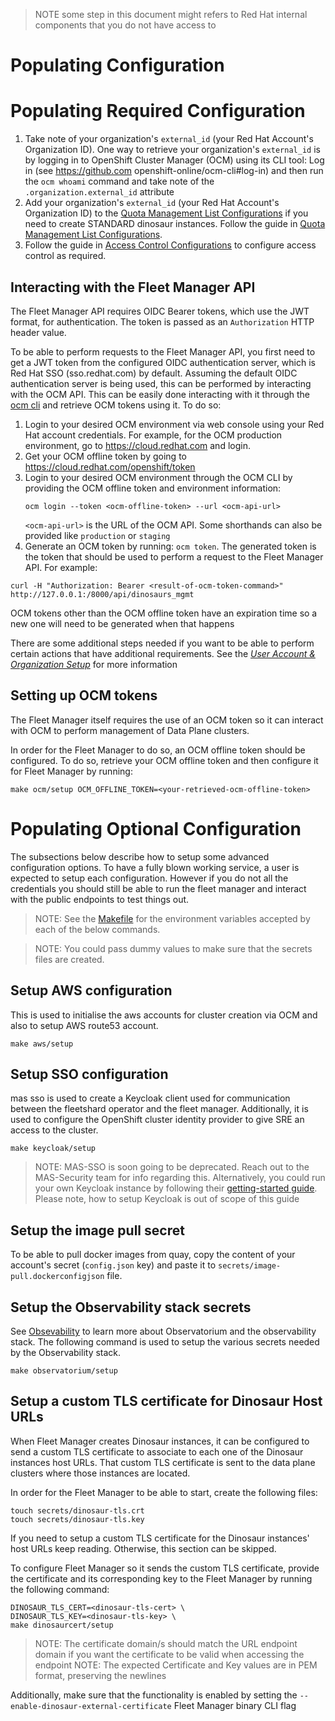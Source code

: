 > NOTE some step in this document might refers to Red Hat internal components that you do not have access to

# Populating Configuration

# Populating Required Configuration

1. Take note of your organization's `external_id` (your Red Hat Account's Organization ID). One way to retrieve
your organization's `external_id` is by logging in to OpenShift Cluster Manager (OCM) using its CLI tool: Log in (see https://github.com openshift-online/ocm-cli#log-in) and then run the `ocm whoami` command and take note of the `.organization.external_id` attribute
2. Add your organization's `external_id` (your Red Hat Account's Organization ID) to the [Quota Management List Configurations](quota-management-list-configuration.md) if you need to create STANDARD dinosaur instances. Follow the guide in [Quota Management List Configurations](access-control.md).
3. Follow the guide in [Access Control Configurations](access-control.md) to configure access control as required.

## Interacting with the Fleet Manager API

The Fleet Manager API requires OIDC Bearer tokens, which use the JWT format,
for authentication. The token is passed as an `Authorization` HTTP header value.

To be able to perform requests to the Fleet Manager API, you first need
to get a JWT token from the configured OIDC authentication server, which is
Red Hat SSO (sso.redhat.com) by default. Assuming the default OIDC authentication server is
being used, this can be performed by interacting with the OCM API. This can be
easily done interacting with it through the [ocm cli](https://github.com/openshift-online/ocm-cli/releases)
and retrieve OCM tokens using it. To do so:
1. Login to your desired OCM environment via web console using your Red Hat
   account credentials. For example, for the OCM production environment, go to
   https://cloud.redhat.com and login.
1. Get your OCM offline token by going to https://cloud.redhat.com/openshift/token
1. Login to your desired OCM environment through the OCM CLI by providing the
   OCM offline token and environment information:
   ```
   ocm login --token <ocm-offline-token> --url <ocm-api-url>
   ```
   `<ocm-api-url>` is the URL of the OCM API. Some shorthands can also
   be provided like `production` or `staging`
1. Generate an OCM token by running: `ocm token`. The generated token is the token
   that should be used to perform a request to the Fleet Manager API. For example:
  ```
  curl -H "Authorization: Bearer <result-of-ocm-token-command>" http://127.0.0.1:/8000/api/dinosaurs_mgmt
  ```
  OCM tokens other than the OCM offline token have an expiration time so a
  new one will need to be generated when that happens

There are some additional steps needed if you want to be able to perform
certain actions that have additional requirements. See the
[_User Account & Organization Setup_](getting-credentials-and-accounts.md#user-account--organization-setup) for more information

## Setting up OCM tokens

The Fleet Manager itself requires the use of an OCM token so it can
interact with OCM to perform management of Data Plane clusters.

In order for the Fleet Manager to do so, an OCM offline token should be configured.
To do so, retrieve your OCM offline token and then configure it for Fleet
Manager by running:
```
make ocm/setup OCM_OFFLINE_TOKEN=<your-retrieved-ocm-offline-token>
```

# Populating Optional Configuration
The subsections below describe how to setup some advanced configuration options.
To have a fully blown working service, a user is expected to setup each configuration.
However if you do not all the credentials you should still be able to run the fleet manager and interact with the public endpoints
to test things out.

>NOTE: See the [Makefile](../Makefile) for the environment variables accepted by each of the below commands.

>NOTE: You could pass dummy values to make sure that the secrets files are created.

## Setup AWS configuration
This is used to initialise the aws accounts for cluster creation via OCM and also to setup AWS route53 account.
```
make aws/setup
```

## Setup SSO configuration
mas sso is used to create a Keycloak client used for communication between the fleetshard operator and the fleet manager.
Additionally, it is used to configure the OpenShift cluster identity provider to give SRE an access to the cluster.
```
make keycloak/setup
```
>NOTE: MAS-SSO is soon going to be deprecated. Reach out to the MAS-Security team for info regarding this.
Alternatively, you could run your own Keycloak instance by following their [getting-started guide](https://www.keycloak.org/getting-started/getting-started-docker). Please note, how to setup Keycloak is out of scope of this guide

## Setup the image pull secret
To be able to pull docker images from quay, copy the content of your account's secret (`config.json` key) and paste it to `secrets/image-pull.dockerconfigjson` file.

## Setup the Observability stack secrets
See [Obsevability](./observability/README.md) to learn more about Observatorium and the observability stack.
The following command is used to setup the various secrets needed by the Observability stack.

```
make observatorium/setup
```

## Setup a custom TLS certificate for Dinosaur Host URLs

When Fleet Manager creates Dinosaur instances, it can be configured to
send a custom TLS certificate to associate to each one of the Dinosaur instances
host URLs. That custom TLS certificate is sent to the data plane clusters where
those instances are located.

In order for the Fleet Manager to be able to start, create the following files:
```
touch secrets/dinosaur-tls.crt
touch secrets/dinosaur-tls.key
```

If you need to setup a custom TLS certificate for the Dinosaur instances' host
URLs keep reading. Otherwise, this section can be skipped.

To configure Fleet Manager so it sends the custom TLS certificate, provide the
certificate and its corresponding key to the Fleet Manager by running the
following command:
```
DINOSAUR_TLS_CERT=<dinosaur-tls-cert> \
DINOSAUR_TLS_KEY=<dinosaur-tls-key> \
make dinosaurcert/setup
```
> NOTE: The certificate domain/s should match the URL endpoint domain if you
  want the certificate to be valid when accessing the endpoint
> NOTE: The expected Certificate and Key values are in PEM format, preserving
  the newlines

Additionally, make sure that the functionality is enabled by setting the
`--enable-dinosaur-external-certificate` Fleet Manager binary CLI flag